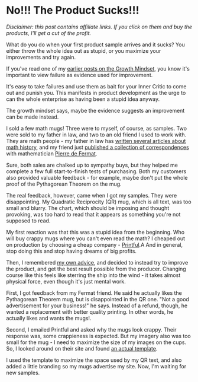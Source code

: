 No!!!  The Product Sucks!!!
===========================

_Disclaimer:  this post contains affiliate links.  If you click on them and buy the products, I'll get a cut of the profit._

What do you do when your first product sample arrives and it sucks?  You either throw the whole idea out as stupid, or you maximize your improvements and try again.

If you've read one of my [earlier posts on the Growth Mindset](https://distractedfortune.com/growth-mindset-versus-influencer-defeat-the-beast-to-succeed/), you know it's important to view failure as evidence used for improvement.

It's easy to take failures and use them as bait for your Inner Critic to come out and punish you.  This manifests in product development as the urge to can the whole enterprise as having been a stupid idea anyway.

The growth mindset says, maybe the evidence suggests an improvement can be made instead.

I sold a few math mugs!  Three were to myself, of course, as samples.  Two were sold to my father in law, and two to an old friend I used to work with.  They are math people - my father in law has [written several articles about math history](https://larouchepub.com/other/2018/4525-sociopathic_lying_th.html), and my friend just [published a collection of correspondences](https://www.amazon.com/Battle-Light-Descartes-Sourcebook-Principle/dp/B0DNFXQM5H) with mathematician [Pierre de Fermat](https://en.wikipedia.org/wiki/Pierre_de_Fermat).

Sure, both sales are chalked up to sympathy buys, but they helped me complete a few full start-to-finish tests of purchasing.  Both my customers also provided valuable feedback - for example, maybe don't put the whole proof of the Pythagorean Theorem on the mug.

The real feedback, however, came when I got my samples.  They were disappointing.  My Quadratic Reciprocity (QR) mug, which is all text, was too small and blurry.  The chart, which should be imposing and thought provoking, was too hard to read that it appears as something you're not supposed to read.

My first reaction was that this was a stupid idea from the beginning.  Who will buy crappy mugs where you can't even read the math?  I cheaped out on production by choosing a cheap company - [Printful](https://www.printful.com).A  And in general, stop doing this and stop having dreams of big profits.

Then, I remembered [my own advice](https://distractedfortune.com/growth-mindset-versus-influencer-defeat-the-beast-to-succeed/), and decided to instead try to improve the product, and get the best result possible from the producer.  Changing course like this feels like sterring the ship into the wind - it takes almost physical force, even though it's just mental work.

First, I got feedback from my Fermat friend.  He said he actually likes the Pythagorean Theorem mug, but is disappointed in the QR one.  "Not a good advertisement for your business!" he says.  Instead of a refund, though, he wanted a replacement with better quality printing.  In other words, he actually likes and wants the mugs!.

Second, I emailed Printful and asked why the mugs look crappy.  Their response was, some crappieness is expected.  But my imagery also was too small for the mug - I need to maximize the size of my images on the cups.  So, I looked around on their site and found [an actual template](https://printful.s3-accelerate.amazonaws.com/upload/guideline/Mug_all_sizes.zip).

I used the template to maximize the space used by my QR text, and also added a little branding so my mugs advertise my site.  Now, I'm waiting for new samples.
